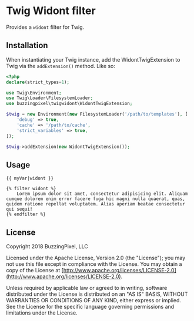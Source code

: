 # Twig Widont filter

Provides a `widont` filter for Twig.

## Installation

When instantiating your Twig instance, add the WidontTwigExtension to Twig via the `addExtension()` method. Like so:

```php
<?php
declare(strict_types=1);

use Twig\Environment;
use Twig\Loader\FilesystemLoader;
use buzzingpixel\twigwidont\WidontTwigExtension;

$twig = new Environment(new FilesystemLoader('/path/to/templates'), [
    'debug' => true,
    'cache' => '/path/to/cache',
    'strict_variables' => true,
]);

$twig->addExtension(new WidontTwigExtension());
```

## Usage

```twig
{{ myVar|widont }}

{% filter widont %}
    Lorem ipsum dolor sit amet, consectetur adipisicing elit. Aliquam cumque dolorem enim error facere fuga hic magni nulla quaerat, quas, quidem ratione repellat voluptatem. Alias aperiam beatae consectetur qui sequi!
{% endfilter %}
```

## License

Copyright 2018 BuzzingPixel, LLC

Licensed under the Apache License, Version 2.0 (the "License");
you may not use this file except in compliance with the License.
You may obtain a copy of the License at [http://www.apache.org/licenses/LICENSE-2.0](http://www.apache.org/licenses/LICENSE-2.0).

Unless required by applicable law or agreed to in writing, software
distributed under the License is distributed on an "AS IS" BASIS,
WITHOUT WARRANTIES OR CONDITIONS OF ANY KIND, either express or implied.
See the License for the specific language governing permissions and
limitations under the License.
